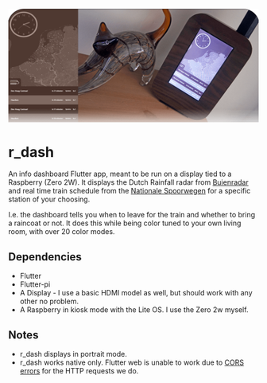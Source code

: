 ![Header](https://github.com/rberends/r_dash/blob/082bb40c86477a960b0d3071d04685835c0ee6a6/readme/index.png)

# r_dash
An info dashboard Flutter app, meant to be run on a display tied to a Raspberry (Zero 2W). It displays the Dutch Rainfall radar from [Buienradar](https://www.buienradar.nl/) and real time train schedule from the [Nationale Spoorwegen](https://www.ns.nl/) for a specific station of your choosing.


I.e. the dashboard tells you when to leave for the train and whether to bring a raincoat or not. It does this while being color tuned to your own living room, with over 20 color modes.

## Dependencies

- Flutter
- Flutter-pi
- A Display - I use a basic HDMI model as well, but should work with any other no problem.
- A Raspberry in kiosk mode with the Lite OS. I use the Zero 2w myself.

## Notes
- r_dash displays in portrait mode.
- r_dash works native only. Flutter web is unable to work due to [CORS errors](https://developer.mozilla.org/en-US/docs/Web/HTTP/CORS/Errors) for the HTTP requests we do.
